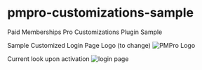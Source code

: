 # pmpro-customizations-sample
Paid Memberships Pro Customizations Plugin Sample

Sample Customized Login Page 
Logo (to change)
![PMPro Logo](https://github.com/strangerstudios/pmpro-customizations/blob/master/images/demo-logo.png "PMPro Logo")

Current look upon activation
![login page](https://github.com/strangerstudios/pmpro-customizations/blob/master/images/login-page.png "Login Page as rendered after activation of pmpro-customizations-sample plugin")